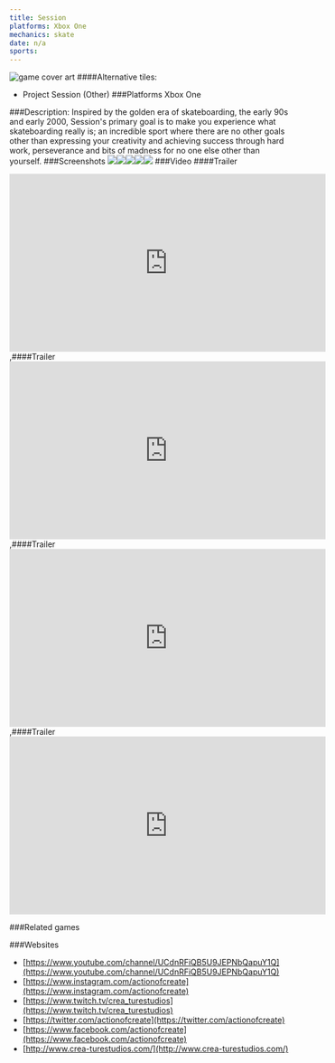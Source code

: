 ```yaml
---
title: Session
platforms: Xbox One
mechanics: skate
date: n/a
sports: 
---
```

![game cover art](//images.igdb.com/igdb/image/upload/t_cover_big/ki1ojhvkgcvppomzmj2q.jpg "Logo Title Text 1")
####Alternative tiles:
* Project Session (Other)
###Platforms
Xbox One

###Description:
Inspired by the golden era of skateboarding, the early 90s and early 2000, Session's primary goal is to make you experience what skateboarding really is; an incredible sport where there are no other goals other than expressing your creativity and achieving success through hard work, perseverance and bits of madness for no one else other than yourself.
###Screenshots
<a target="_blank" rel="noopener noreferrer" href="//images.igdb.com/igdb/image/upload/t_cover_big/wcjbn6nyfys4jxhc5ega.jpg"><img src="//images.igdb.com/igdb/image/upload/t_thumb/wcjbn6nyfys4jxhc5ega.jpg"/></a><a target="_blank" rel="noopener noreferrer" href="//images.igdb.com/igdb/image/upload/t_cover_big/abeuqjjfijhwdbxg2ebd.jpg"><img src="//images.igdb.com/igdb/image/upload/t_thumb/abeuqjjfijhwdbxg2ebd.jpg"/></a><a target="_blank" rel="noopener noreferrer" href="//images.igdb.com/igdb/image/upload/t_cover_big/plbeujv4ho6fbkp2cijo.jpg"><img src="//images.igdb.com/igdb/image/upload/t_thumb/plbeujv4ho6fbkp2cijo.jpg"/></a><a target="_blank" rel="noopener noreferrer" href="//images.igdb.com/igdb/image/upload/t_cover_big/vccoxxyp0v3yunnvneq3.jpg"><img src="//images.igdb.com/igdb/image/upload/t_thumb/vccoxxyp0v3yunnvneq3.jpg"/></a><a target="_blank" rel="noopener noreferrer" href="//images.igdb.com/igdb/image/upload/t_cover_big/mfrurgafjj00f3dce575.jpg"><img src="//images.igdb.com/igdb/image/upload/t_thumb/mfrurgafjj00f3dce575.jpg"/></a>
###Video
####Trailer

<iframe width="560" height="315" src="https://www.youtube.com/embed/K591m5p_Wlw" frameborder="0" allowfullscreen></iframe>
,####Trailer

<iframe width="560" height="315" src="https://www.youtube.com/embed/KKVtcg5uB94" frameborder="0" allowfullscreen></iframe>
,####Trailer

<iframe width="560" height="315" src="https://www.youtube.com/embed/ZVqWyxQKZmM" frameborder="0" allowfullscreen></iframe>
,####Trailer

<iframe width="560" height="315" src="https://www.youtube.com/embed/JJgwodJHFQk" frameborder="0" allowfullscreen></iframe>

###Related games

###Websites
* [https://www.youtube.com/channel/UCdnRFiQB5U9JEPNbQapuY1Q](https://www.youtube.com/channel/UCdnRFiQB5U9JEPNbQapuY1Q)
* [https://www.instagram.com/actionofcreate](https://www.instagram.com/actionofcreate)
* [https://www.twitch.tv/crea_turestudios](https://www.twitch.tv/crea_turestudios)
* [https://twitter.com/actionofcreate](https://twitter.com/actionofcreate)
* [https://www.facebook.com/actionofcreate](https://www.facebook.com/actionofcreate)
* [http://www.crea-turestudios.com/](http://www.crea-turestudios.com/)

